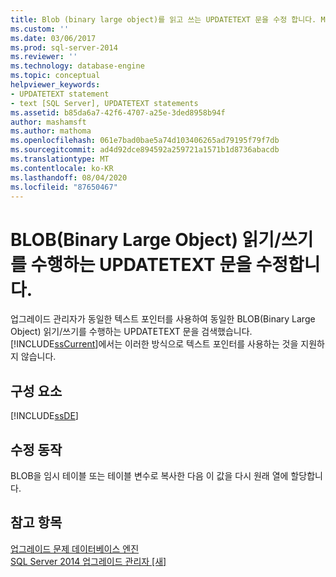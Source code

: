 ```yaml
---
title: Blob (binary large object)를 읽고 쓰는 UPDATETEXT 문을 수정 합니다. Microsoft Docs
ms.custom: ''
ms.date: 03/06/2017
ms.prod: sql-server-2014
ms.reviewer: ''
ms.technology: database-engine
ms.topic: conceptual
helpviewer_keywords:
- UPDATETEXT statement
- text [SQL Server], UPDATETEXT statements
ms.assetid: b85da6a7-42f6-4707-a25e-3ded8958b94f
author: mashamsft
ms.author: mathoma
ms.openlocfilehash: 061e7bad0bae5a74d103406265ad79195f79f7db
ms.sourcegitcommit: ad4d92dce894592a259721a1571b1d8736abacdb
ms.translationtype: MT
ms.contentlocale: ko-KR
ms.lasthandoff: 08/04/2020
ms.locfileid: "87650467"
---
```

# <a name="modify-updatetext-statements-that-read-and-write-to-binary-large-objects-blobs"></a>BLOB(Binary Large Object) 읽기/쓰기를 수행하는 UPDATETEXT 문을 수정합니다.
  업그레이드 관리자가 동일한 텍스트 포인터를 사용하여 동일한 BLOB(Binary Large Object) 읽기/쓰기를 수행하는 UPDATETEXT 문을 검색했습니다. [!INCLUDE[ssCurrent](../../includes/sscurrent-md.md)]에서는 이러한 방식으로 텍스트 포인터를 사용하는 것을 지원하지 않습니다.  
  
## <a name="component"></a>구성 요소  
 [!INCLUDE[ssDE](../../includes/ssde-md.md)]  
  
## <a name="corrective-action"></a>수정 동작  
 BLOB을 임시 테이블 또는 테이블 변수로 복사한 다음 이 값을 다시 원래 열에 할당합니다.  
  
## <a name="see-also"></a>참고 항목  
 [업그레이드 문제 데이터베이스 엔진](../../../2014/sql-server/install/database-engine-upgrade-issues.md)   
 [SQL Server 2014 업그레이드 관리자 &#91;새&#93;](sql-server-2014-upgrade-advisor.md)  
  
  
